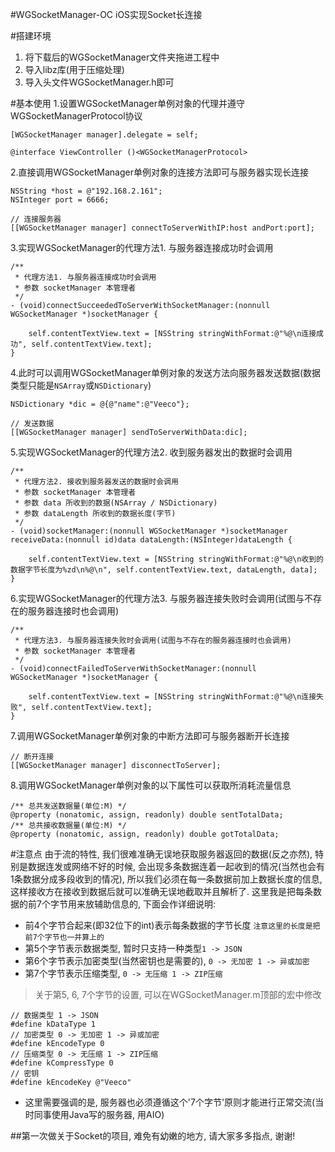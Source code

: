 #WGSocketManager-OC
iOS实现Socket长连接

#搭建环境
1. 将下载后的WGSocketManager文件夹拖进工程中
2. 导入libz库(用于压缩处理)
3. 导入头文件WGSocketManager.h即可

#基本使用
1.设置WGSocketManager单例对象的代理并遵守WGSocketManagerProtocol协议
```objc
[WGSocketManager manager].delegate = self;

@interface ViewController ()<WGSocketManagerProtocol>
```
2.直接调用WGSocketManager单例对象的连接方法即可与服务器实现长连接
```objc
NSString *host = @"192.168.2.161";
NSInteger port = 6666;
    
// 连接服务器
[[WGSocketManager manager] connectToServerWithIP:host andPort:port];
```
3.实现WGSocketManager的代理方法1. 与服务器连接成功时会调用
```objc
/**
 * 代理方法1. 与服务器连接成功时会调用
 * 参数 socketManager 本管理者
 */
- (void)connectSucceededToServerWithSocketManager:(nonnull WGSocketManager *)socketManager {

    self.contentTextView.text = [NSString stringWithFormat:@"%@\n连接成功", self.contentTextView.text];
}
```
4.此时可以调用WGSocketManager单例对象的发送方法向服务器发送数据(数据类型只能是`NSArray`或`NSDictionary`)
```objc
NSDictionary *dic = @{@"name":@"Veeco"};
    
// 发送数据
[[WGSocketManager manager] sendToServerWithData:dic];
```
5.实现WGSocketManager的代理方法2. 收到服务器发出的数据时会调用
```objc
/**
 * 代理方法2. 接收到服务器发送的数据时会调用
 * 参数 socketManager 本管理者
 * 参数 data 所收到的数据(NSArray / NSDictionary)
 * 参数 dataLength 所收到的数据长度(字节)
 */
- (void)socketManager:(nonnull WGSocketManager *)socketManager receiveData:(nonnull id)data dataLength:(NSInteger)dataLength {

    self.contentTextView.text = [NSString stringWithFormat:@"%@\n收到的数据字节长度为%zd\n%@\n", self.contentTextView.text, dataLength, data];
}
```
6.实现WGSocketManager的代理方法3. 与服务器连接失败时会调用(试图与不存在的服务器连接时也会调用)
```objc
/**
 * 代理方法3. 与服务器连接失败时会调用(试图与不存在的服务器连接时也会调用)
 * 参数 socketManager 本管理者
 */
- (void)connectFailedToServerWithSocketManager:(nonnull WGSocketManager *)socketManager {

    self.contentTextView.text = [NSString stringWithFormat:@"%@\n连接失败", self.contentTextView.text];
}
```
7.调用WGSocketManager单例对象的中断方法即可与服务器断开长连接
```objc
// 断开连接
[[WGSocketManager manager] disconnectToServer];
```
8.调用WGSocketManager单例对象的以下属性可以获取所消耗流量信息
```objc
/** 总共发送数据量(单位:M) */
@property (nonatomic, assign, readonly) double sentTotalData;
/** 总共接收数据量(单位:M) */
@property (nonatomic, assign, readonly) double gotTotalData;
```
#注意点
由于流的特性, 我们很难准确无误地获取服务器返回的数据(反之亦然), 特别是数据连发或网络不好的时候, 会出现多条数据连着一起收到的情况(当然也会有1条数据分成多段收到的情况), 所以我们必须在每一条数据前加上数据长度的信息, 这样接收方在接收到数据后就可以准确无误地截取并且解析了. 这里我是把每条数据的前7个字节用来放辅助信息的, 下面会作详细说明:
* 前4个字节合起来(即32位下的int)表示每条数据的字节长度 `注意这里的长度是把前7个字节也一并算上的`
* 第5个字节表示数据类型, 暂时只支持一种类型`1 -> JSON`
* 第6个字节表示加密类型(当然密钥也是需要的), `0 -> 无加密 1 -> 异或加密`
* 第7个字节表示压缩类型, `0 -> 无压缩 1 -> ZIP压缩`

>关于第5, 6, 7个字节的设置, 可以在WGSocketManager.m顶部的宏中修改
```objc
// 数据类型 1 -> JSON
#define kDataType 1
// 加密类型 0 -> 无加密 1 -> 异或加密
#define kEncodeType 0
// 压缩类型 0 -> 无压缩 1 -> ZIP压缩
#define kCompressType 0
// 密钥
#define kEncodeKey @"Veeco"
```

* 这里需要强调的是, 服务器也必须遵循这个'7个字节'原则才能进行正常交流(当时同事使用Java写的服务器, 用AIO)

##第一次做关于Socket的项目, 难免有幼嫩的地方, 请大家多多指点, 谢谢!
